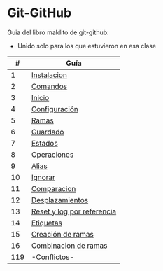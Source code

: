 # Git-GitHub

Guia del libro maldito de git-github:  
- Unido solo para los que estuvieron en esa clase

|  #  | Guía |
| --- | --- |
| 1   | [Instalacion](https://github.com/megagringa/Git-GitHub/tree/main/INSTALACION) |
| 2   | [Comandos](https://github.com/megagringa/Git-GitHub/tree/main/Comandos_Basicos) |
| 3 | [Inicio](https://github.com/megagringa/Git-GitHub/tree/main/Inicio_Repo) |
| 4 | [Configuración](https://github.com/megagringa/Git-GitHub/tree/main/Configuracion_git) |
| 5 | [Ramas](https://github.com/megagringa/Git-GitHub/tree/main/RAMAS) |
| 6 | [Guardado](https://github.com/megagringa/Git-GitHub/tree/main/GUARDADO) |
| 7 | [Estados](https://github.com/megagringa/Git-GitHub/tree/main/ESTADO)|
| 8 | [Operaciones](https://github.com/megagringa/Git-GitHub/tree/main/OPERACIONES) |
| 9 | [Alias](https://github.com/megagringa/Git-GitHub/tree/main/ALIAS) |
| 10 | [Ignorar](https://github.com/megagringa/Git-GitHub/tree/main/IGNORAR) |
| 11 | [Comparacion](https://github.com/megagringa/Git-GitHub/tree/main/COMPARACION) |
| 12 | [Desplazamientos](https://github.com/megagringa/Git-GitHub/tree/main/DESPLAZAMIENTO) |
| 13 | [Reset y log por referencia](https://github.com/megagringa/Git-GitHub/tree/main/reset_log_porReferencia) |
| 14 | [Etiquetas](https://github.com/megagringa/Git-GitHub/tree/main/reset_log_ETIQUETAS) |
| 15 | [Creación de ramas](https://github.com/megagringa/Git-GitHub/tree/main/creacion_Ramas) |
| 16 | [Combinacion de ramas](https://github.com/megagringa/Git-GitHub/tree/main/Combinacion_Ramas) |
| 119 | -Conflictos- |